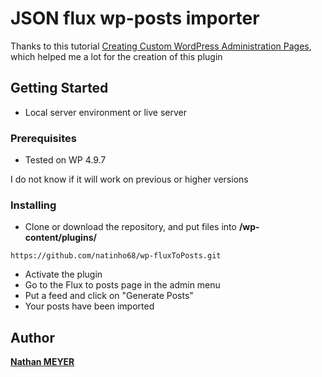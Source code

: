 # JSON flux wp-posts importer

Thanks to this tutorial [Creating Custom WordPress Administration Pages](https://code.tutsplus.com/tutorials/creating-custom-admin-pages-in-wordpress-1--cms-26829), which helped me a lot for the creation of this plugin

## Getting Started

* Local server environment or live server

### Prerequisites

* Tested on WP 4.9.7

I do not know if it will work on previous or higher versions

### Installing



* Clone or download the repository, and put files into **/wp-content/plugins/**

```
https://github.com/natinho68/wp-fluxToPosts.git
```

* Activate the plugin
* Go to the Flux to posts page in the admin menu
* Put a feed and click on "Generate Posts"
* Your posts have been imported

## Author

[**Nathan MEYER**](https://github.com/natinho68)